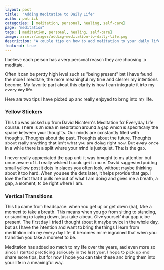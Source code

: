 ```yaml
---
layout: post
title:  "Adding Meditation to Daily Life"
author: patrick
categories: [ meditation, personal, healing, self-care]
page: "meditation"
tags: [ meditation, personal, healing, self-care]
image: assets/images/adding-meditation-to-daily-life.png
description: "A couple tips on how to add meditation to your daily life"
featured: true
---
```


I believe each person has a very personal reason they are choosing to meditate. 

Often it can be pretty high level such as "being present" but I have found the more I meditate, the more meaningful my time and clearer my intentions become. My favorite part about this clarity is how I can integrate it into my every day life. 

Here are two tips I have picked up and really enjoyed to bring into my life. 

### Yellow Stickers
This tip was picked up from David Nichtern's Meditation for Everyday Life course. 
There is an idea in meditation around a gap which is specifically the space between your thoughts. Our minds are constantly filled with thoughts. Thoughts about the past. Thoughts about the future. Thoughts about really anything that isn't what you are doing right now. But every once in a while there is a split where your mind is just quiet. That is the gap.

I never really appreciated the gap until it was brought to my attention but once aware of it I really wished I could get it more. David suggested putting small yellow post it dots in places you often look, without maybe thinking about it too hard. When you see the dots later, it helps provide that gap. I love the fact that it pulls me out of what I am doing and gives me a breath, a gap, a moment, to be right where I am. 

### Vertical Transitions 
This tip came from headspace: when you get up or get down (ha), take a moment to take a breath. This means when you go from sitting to standing, or standing to laying down, just take a beat. Give yourself that gap to be present. The first day I tried I thought about it maybe twice in the whole day, but as I have the intention and want to bring the things I learn from meditation into my every day life, it becomes more ingrained that when you transition you take a moment to be. 

Meditation has added so much to my life over the years, and even more so since I started practicing seriously in the last year. I hope to pick up and share more tips, but for now I hope you can take these and bring them into your life in a meaningful way. 


